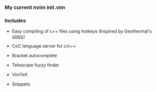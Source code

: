 ### My current nvim init.vim

### Includes
- Easy compiling of c++ files using hotkeys (Inspired by Geothermal's [vimrc](https://www.youtube.com/watch?v=VYptjn_mAak&t=637s))


- CoC language server for c/c++


- Bracket autocomplete


- Telescope fuzzy finder


- VimTeX


- Snippets

